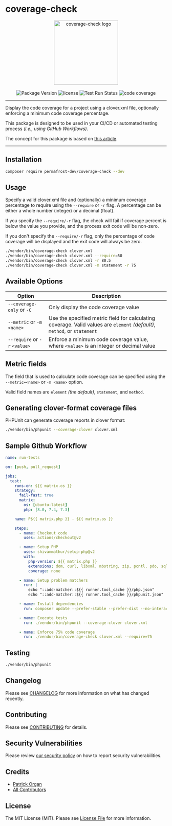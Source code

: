 # coverage-check

<p align="center">
    <img src="https://static.permafrost.dev/images/coverage-check/coverage-check-logo-alt.png" alt="coverage-check logo" height="200" style="block">
    <br><br>
    <!--img src="https://img.shields.io/packagist/v/permafrost-dev/coverage-check.svg?logo=packagist" alt="Packagist Version"-->
    <img src="https://img.shields.io/github/v/release/permafrost-dev/coverage-check.svg?sort=semver&logo=github" alt="Package Version">
    <img src="https://img.shields.io/github/license/permafrost-dev/coverage-check.svg?logo=opensourceinitiative" alt="license">
    <img src="https://github.com/permafrost-dev/coverage-check/actions/workflows/run-tests.yml/badge.svg?branch=main" alt="Test Run Status">
    <img src="https://codecov.io/gh/permafrost-dev/coverage-check/branch/main/graph/badge.svg?token=Xau3YK5548" alt="code coverage">
</p>

---

Display the code coverage for a project using a clover.xml file, optionally enforcing a minimum code coverage percentage.

This package is designed to be used in your CI/CD or automated testing process _(i.e., using GitHub Workflows)_.

The concept for this package is based on [this article](https://ocramius.github.io/blog/automated-code-coverage-check-for-github-pull-requests-with-travis/).

---

## Installation

```bash
composer require permafrost-dev/coverage-check --dev
```

## Usage

Specify a valid clover.xml file and (optionally) a minimum coverage percentage to require using the `--require` or `-r` flag.  A percentage can be either a whole number (integer) or a decimal (float).

If you specify the `--require/-r` flag, the check will fail if coverage percent is below the value you provide, and the process exit code will be non-zero.

If you don't specify the `--require/-r` flag, only the percentage of code coverage will be displayed and the exit code will always be zero.

```bash
./vendor/bin/coverage-check clover.xml
./vendor/bin/coverage-check clover.xml --require=50
./vendor/bin/coverage-check clover.xml -r 80.5
./vendor/bin/coverage-check clover.xml -m statement -r 75
```

## Available Options

| Option | Description |
| --- | --- |
| `--coverage-only` or `-C` | Only display the code coverage value |
| `--metric` or `-m` `<name>` | Use the specified metric field for calculating coverage. Valid values are `element` _(default)_, `method`, or `statement` |
| `--require` or `-r` `<value>` | Enforce a minimum code coverage value, where `<value>` is an integer or decimal value |

## Metric fields

The field that is used to calculate code coverage can be specified using the `--metric=<name>` or `-m <name>` option.

Valid field names are `element` _(the default)_, `statement`, and `method`.

## Generating clover-format coverage files

PHPUnit can generate coverage reports in clover format:

```bash
./vendor/bin/phpunit --coverage-clover clover.xml
```

## Sample Github Workflow

```yaml
name: run-tests

on: [push, pull_request]

jobs:
  test:
    runs-on: ${{ matrix.os }}
    strategy:
      fail-fast: true
      matrix:
        os: [ubuntu-latest]
        php: [8.0, 7.4, 7.3]

    name: P${{ matrix.php }} - ${{ matrix.os }}

    steps:
      - name: Checkout code
        uses: actions/checkout@v2

      - name: Setup PHP
        uses: shivammathur/setup-php@v2
        with:
          php-version: ${{ matrix.php }}
          extensions: dom, curl, libxml, mbstring, zip, pcntl, pdo, sqlite, pdo_sqlite, intl, iconv, fileinfo
          coverage: none

      - name: Setup problem matchers
        run: |
          echo "::add-matcher::${{ runner.tool_cache }}/php.json"
          echo "::add-matcher::${{ runner.tool_cache }}/phpunit.json"

      - name: Install dependencies
        run: composer update --prefer-stable --prefer-dist --no-interaction

      - name: Execute tests
        run: ./vendor/bin/phpunit --coverage-clover clover.xml

      - name: Enforce 75% code coverage
        run: ./vendor/bin/coverage-check clover.xml --require=75
```

## Testing

```bash
./vendor/bin/phpunit
```

## Changelog

Please see [CHANGELOG](CHANGELOG.md) for more information on what has changed recently.

## Contributing

Please see [CONTRIBUTING](.github/CONTRIBUTING.md) for details.

## Security Vulnerabilities

Please review [our security policy](../../security/policy) on how to report security vulnerabilities.

## Credits

- [Patrick Organ](https://github.com/patinthehat)
- [All Contributors](../../contributors)

## License

The MIT License (MIT). Please see [License File](LICENSE.md) for more information.
